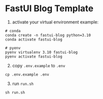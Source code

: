 # FastUI Blog Template

1. activate your virtual environment
   example:

```
# conda
conda create -n fastui-blog python=3.10
conda activate fastui-blog
```

```
# pyenv
pyenv virtualenv 3.10 fastui-blog
pyenv activate fastui-blog
```

2. copy `.env.example` to `.env`
```
cp .env.example .env
```

3. run `run.sh`
```
sh run.sh
```

